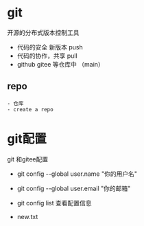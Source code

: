 # git
开源的分布式版本控制工具
- 代码的安全    新版本      push  
- 代码的协作，共享      pull
- github gitee 等仓库中 （main）

## repo
    - 仓库
    - create a repo

# git配置
git 和gitee配置
- git config --global user.name "你的用户名"
- git config --global user.email "你的邮箱"
- git config list 查看配置信息

- new.txt